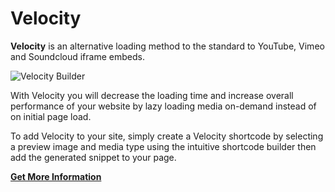 # Velocity
**Velocity** is an alternative loading method to the standard to YouTube, Vimeo and Soundcloud iframe embeds. 

![Velocity Builder](https://ps.w.org/velocity/assets/screenshot-2.png?rev=1363554)

With Velocity you will decrease the loading time and increase overall performance of your website by lazy loading media on-demand instead of on initial page load.

To add Velocity to your site, simply create a Velocity shortcode by selecting a preview image and media type using the intuitive shortcode builder then add the generated snippet to your page.

**[Get More Information](https://connekthq.com/plugins/velocity/)** 
